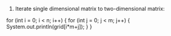 1. Iterate single dimensional matrix to two-dimensional matrix:

for (int i = 0; i < n; i++) {
			for (int j = 0; j < m; j++) {
        System.out.println(grid[i*m+j]);
      }
}

